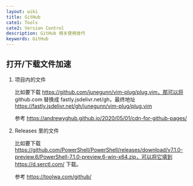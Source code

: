 ```yaml
---
layout: wiki
title: GitHub
cate1: Tools
cate2: Version Control
description: GitHub 相关使用技巧
keywords: GitHub
---
```


## 打开/下载文件加速

1. 项目内的文件

    比如要下载 https://github.com/junegunn/vim-plug/plug.vim，那可以将 github.com 替换成 fastly.jsdelivr.net/gh，最终地址 https://fastly.jsdelivr.net/gh/junegunn/vim-plug/plug.vim

    参考 <https://andrewyghub.github.io/2020/05/01/cdn-for-github-pages/>

2. Releases 里的文件

    比如要下载 https://github.com/PowerShell/PowerShell/releases/download/v7.1.0-preview.6/PowerShell-7.1.0-preview.6-win-x64.zip，可以将它填到 https://d.serctl.com/ 下载。

    参考 <https://toolwa.com/github/>
